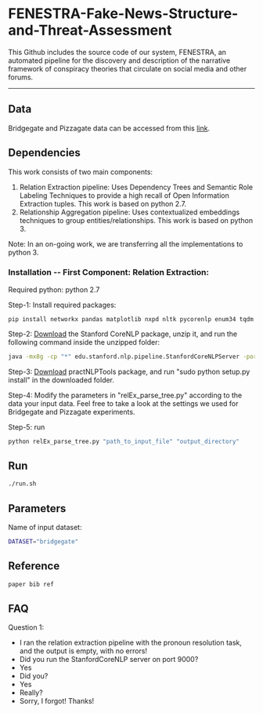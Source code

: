 # FENESTRA-Fake-News-Structure-and-Threat-Assessment
This Github includes the source code of our system, FENESTRA, an automated pipeline for the discovery and description of the narrative framework of conspiracy theories that circulate on social media and other forums.

---

## Data
Bridgegate and Pizzagate data can be accessed from this [link](https://oneshare.cdlib.org/stash/dataset/doi:10.5068/D1V665).


## Dependencies
This work consists of two main components:
 1. Relation Extraction pipeline: Uses Dependency Trees and Semantic Role Labeling Techniques to provide a high recall of Open Information Extraction tuples. This work is based on python 2.7.
 2. Relationship Aggregation pipeline: Uses contextualized embeddings techniques to group entities/relationships. This work is based on python 3.
 
Note: In an on-going work, we are transferring all the implementations to python 3.
 
### Installation -- First Component: Relation Extraction:
 
Required python: python 2.7

Step-1: Install required packages:
```
pip install networkx pandas matplotlib nxpd nltk pycorenlp enum34 tqdm
```

Step-2: [Download](http://nlp.stanford.edu/software/stanford-corenlp-full-2018-10-05.zip) the Stanford CoreNLP package, unzip it, and run the following command inside the unzipped folder:

```bash
java -mx8g -cp "*" edu.stanford.nlp.pipeline.StanfordCoreNLPServer -port 9000
```

Step-3: [Download](https://github.com/biplab-iitb/practNLPTools/archive/master.zip) practNLPTools package, and run "sudo python setup.py install" in the downloaded folder.

Step-4: Modify the parameters in "relEx_parse_tree.py" according to the data your input data.
Feel free to take a look at the settings we used for Bridgegate and Pizzagate experiments.

Step-5: run

```bash
python relEx_parse_tree.py "path_to_input_file" "output_directory"
```


## Run

```bash
./run.sh
```

## Parameters
Name of input dataset:

```bash
DATASET="bridgegate"
```

## Reference
```bash
paper bib ref
```

## FAQ
Question 1: 
- I ran the relation extraction pipeline with the pronoun resolution task, and the output is empty, with no errors!
- Did you run the StanfordCoreNLP server on port 9000?
- Yes
- Did you?
- Yes
- Really?
- Sorry, I forgot! Thanks!